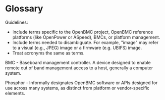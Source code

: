 # Glossary

Guidelines:
 - Include terms specific to the OpenBMC project, OpenBMC reference
   platforms (like OpenPower or ASpeed), BMCs, or platform management.
 - Include terms needed to disambiguate.  For example, "image" may refer to
   a visual (e.g., JPEG) image or a firmware (e.g. UBIFS) image.
 - Treat acronyms the same as terms.

BMC - Baseboard management controller.  A device designed to enable
remote out of band management access to a host, generally a computer
system.

Phosphor - Informally designates OpenBMC software or APIs designed for
use across many systems, as distinct from platform or vendor-specific
elements.
